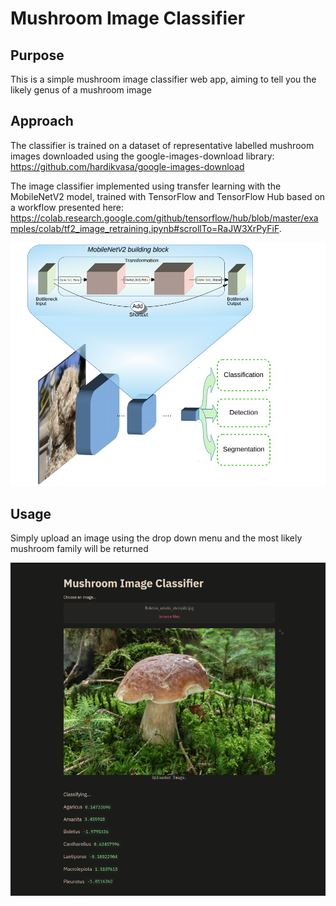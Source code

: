 # Mushroom Image Classifier

## Purpose

This is a simple mushroom image classifier web app, aiming to tell you the likely genus of a mushroom image

## Approach

The classifier is trained on a dataset of representative labelled mushroom images downloaded using the google-images-download library: https://github.com/hardikvasa/google-images-download 

The image classifier implemented using transfer learning with the MobileNetV2 model, trained with TensorFlow and TensorFlow Hub based on a workflow presented here:
https://colab.research.google.com/github/tensorflow/hub/blob/master/examples/colab/tf2_image_retraining.ipynb#scrollTo=RaJW3XrPyFiF.

<img src="./mobilenetv2.png">

## Usage

Simply upload an image using the drop down menu and the most likely mushroom family will be returned

<img src="mushroom_class.png">
